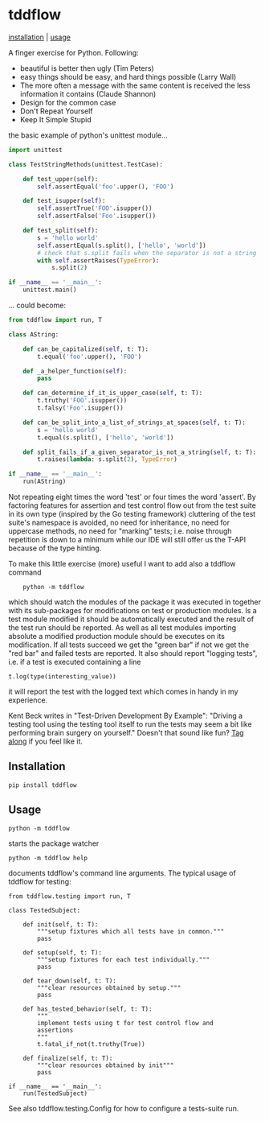 # tddflow

[installation](#installation) | [usage](#usage)

A finger exercise for Python.  Following:

- beautiful is better then ugly (Tim Peters)
- easy things should be easy, and hard things possible (Larry Wall)
- The more often a message with the same content is received the less
  information it contains (Claude Shannon)
- Design for the common case
- Don't Repeat Yourself
- Keep It Simple Stupid

the basic example of python's unittest module...

```py
import unittest

class TestStringMethods(unittest.TestCase):

    def test_upper(self):
        self.assertEqual('foo'.upper(), 'FOO')

    def test_isupper(self):
        self.assertTrue('FOO'.isupper())
        self.assertFalse('Foo'.isupper())

    def test_split(self):
        s = 'hello world'
        self.assertEqual(s.split(), ['hello', 'world'])
        # check that s.split fails when the separator is not a string
        with self.assertRaises(TypeError):
            s.split(2)

if __name__ == '__main__':
    unittest.main()
```

... could become:

```py
from tddflow import run, T

class AString: 

    def can_be_capitalized(self, t: T):
        t.equal('foo'.upper(), 'FOO')

    def _a_helper_function(self):
        pass

    def can_determine_if_it_is_upper_case(self, t: T):
        t.truthy('FOO'.isupper())
        t.falsy('Foo'.isupper())

    def can_be_split_into_a_list_of_strings_at_spaces(self, t: T):
        s = 'hello world'
        t.equal(s.split(), ['hello', 'world'])

    def split_fails_if_a_given_separator_is_not_a_string(self, t: T):
        t.raises(lambda: s.split(2), TypeError)

if __name__ == '__main__':
    run(AString)
```

Not repeating eight times the word 'test' or four times the word
'assert'.  By factoring features for assertion and test control flow out
from the test suite in its own type (inspired by the Go testing
framework) cluttering of the test suite's namespace is avoided, no need
for inheritance, no need for uppercase methods, no need for "marking"
tests; i.e. noise through repetition is down to a minimum while our IDE
will still offer us the T-API because of the type hinting.

To make this little exercise (more) useful I want to add also a tddflow
command

```
    python -m tddflow
```

which should watch the modules of the package it was executed in
together with its sub-packages for modifications on test or production
modules.  Is a test module modified it should be automatically executed
and the result of the test run should be reported.  As well as all test
modules importing absolute a modified production module should be
executes on its modification.  If all tests succeed we get the "green
bar" if not we get the "red bar" and failed tests are reported.  It also
should report "logging tests", i.e. if a test is executed containing a
line

    t.log(type(interesting_value))

it will report the test with the logged text which comes in handy in
my experience.

Kent Beck writes in "Test-Driven Development By Example": "Driving a
testing tool using the testing tool itself to run the tests may seem a
bit like performing brain surgery on yourself." Doesn't that sound like
fun?  [Tag along](https://github.com/slukits/tddflow/blob/main/01_ran.md)
if you feel like it.


## Installation


    pip install tddflow



## Usage

    python -m tddflow

starts the package watcher

    python -m tddflow help

documents tddflow's command line arguments.  The typical usage of
tddflow for testing:

    from tddflow.testing import run, T

    class TestedSubject:

        def init(self, t: T):
            """setup fixtures which all tests have in common."""
            pass

        def setup(self, t: T):
            """setup fixtures for each test individually."""
            pass

        def tear_down(self, t: T):
            """clear resources obtained by setup."""
            pass

        def has_tested_behavior(self, t: T):
            """
            implement tests using t for test control flow and
            assertions
            """
            t.fatal_if_not(t.truthy(True))

        def finalize(self, t: T):
            """clear resources obtained by init"""
            pass

    if __name__ == '__main__':
        run(TestedSubject)

See also tddflow.testing.Config for how to configure a tests-suite run.
